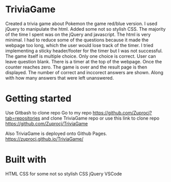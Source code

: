 # TriviaGame

Created a trivia game about Pokemon the game red/blue version. I used jQuery to manipulate the html.  Added some not so stylish CSS.  The majority of the time I spent was on the jQuery and javascript.  The html is very minimal.  I had to reduce some of the questions because it made the webpage too long, which the user would lose track of the timer.  I tried implementing a sticky header/footer for the timer but I was not successful.
The game itself is multiple choice. Only one choice is correct.  User can leave question blank.  There is a timer at the top of the webpage.  Once the counter reaches zero.  The game is over and the result page is then displayed.  The number of correct and inccorect answers are shown. Along with how many answers that were left unanswered.

# Getting started
Use Gitbash to clone repo
Go to my repo https://github.com/Zuprocj?tab=repositories and clone TriviaGame repo 
or use this link to clone repo  https://github.com/Zuprocj/TriviaGame 

Also TriviaGame is deployed onto Github Pages.
https://zuprocj.github.io/TriviaGame/

# Built with
HTML
CSS for some not so stylish CSS
jQuery
VSCode